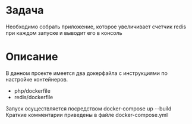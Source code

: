 # Задача
Необходимо собрать приложение, которое увеличивает счетчик redis при каждом запуске и выводит его в консоль
# Описание
В данном проекте имеется два докерфайла с инструкциями по настройке контейнеров.
- php/dockerfile
- redis/dockerfile

 Запуск осуществляется посредством docker-compose up --build
Краткие комментарии приведены в файле docker-compose.yml
